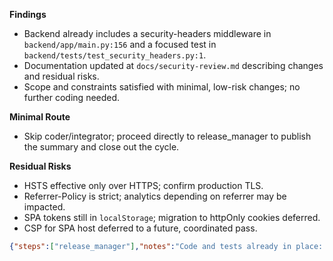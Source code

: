 **Findings**
- Backend already includes a security-headers middleware in `backend/app/main.py:156` and a focused test in `backend/tests/test_security_headers.py:1`.
- Documentation updated at `docs/security-review.md` describing changes and residual risks.
- Scope and constraints satisfied with minimal, low-risk changes; no further coding needed.

**Minimal Route**
- Skip coder/integrator; proceed directly to release_manager to publish the summary and close out the cycle.

**Residual Risks**
- HSTS effective only over HTTPS; confirm production TLS.
- Referrer-Policy is strict; analytics depending on referrer may be impacted.
- SPA tokens still in `localStorage`; migration to httpOnly cookies deferred.
- CSP for SPA host deferred to a future, coordinated pass.

```json
{"steps":["release_manager"],"notes":"Code and tests already in place: security-headers middleware in backend/app/main.py and verification in backend/tests/test_security_headers.py; docs updated at docs/security-review.md. Proceed with release summary and closure to keep changes minimal.","tests":"Run: pytest -q backend/tests/test_security_headers.py::test_api_sets_security_headers_on_healthcheck && pytest -q backend/tests"}
```